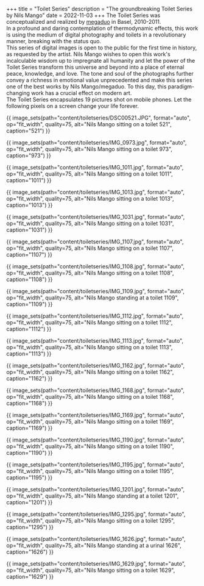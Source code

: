 +++
title = "Toilet Series"
description = "The groundbreaking Toilet Series by Nils Mango"
date = 2022-11-03
+++
The Toilet Series was conceptualized and realized by [megaduo](/megaduo) in Basel, 2010-2011.  
In a profound and daring contemplation of thermodynamic effects, this work is using the medium of digital photography and toilets in a revolutionary manner, breaking with the status quo.  
This series of digital images is open to the public for the first time in history, as requested by the artist. Nils Mango wishes to open this work's incalculable wisdom up to impregnate all humanity and let the power of the Toilet Series transform this universe and beyond into a place of eternal peace, knowledge, and love. The tone and soul of the photographs further convey a richness in emotional value unprecedented and make this series one of the best works by Nils Mango/megaduo. To this day, this paradigm-changing work has a crucial effect on modern art.  
The Toilet Series encapsulates 19 pictures shot on mobile phones. Let the following pixels on a screen change your life forever.

{{ image_sets(path="content/toiletseries/DSC00521.JPG", format="auto", op="fit_width", quality=75, alt="Nils Mango sitting on a toilet 521", caption="521") }}

{{ image_sets(path="content/toiletseries/IMG_0973.jpg", format="auto", op="fit_width", quality=75, alt="Nils Mango sitting on a toilet 973", caption="973") }}

{{ image_sets(path="content/toiletseries/IMG_1011.jpg", format="auto", op="fit_width", quality=75, alt="Nils Mango sitting on a toilet 1011", caption="1011") }}

{{ image_sets(path="content/toiletseries/IMG_1013.jpg", format="auto", op="fit_width", quality=75, alt="Nils Mango sitting on a toilet 1013", caption="1013") }}

{{ image_sets(path="content/toiletseries/IMG_1031.jpg", format="auto", op="fit_width", quality=75, alt="Nils Mango sitting on a toilet 1031", caption="1031") }}

{{ image_sets(path="content/toiletseries/IMG_1107.jpg", format="auto", op="fit_width", quality=75, alt="Nils Mango sitting on a toilet 1107", caption="1107") }}

{{ image_sets(path="content/toiletseries/IMG_1108.jpg", format="auto", op="fit_width", quality=75, alt="Nils Mango sitting on a toilet 1108", caption="1108") }}

{{ image_sets(path="content/toiletseries/IMG_1109.jpg", format="auto", op="fit_width", quality=75, alt="Nils Mango standing at a toilet 1109", caption="1109") }}

{{ image_sets(path="content/toiletseries/IMG_1112.jpg", format="auto", op="fit_width", quality=75, alt="Nils Mango sitting on a toilet 1112", caption="1112") }}

{{ image_sets(path="content/toiletseries/IMG_1113.jpg", format="auto", op="fit_width", quality=75, alt="Nils Mango sitting on a toilet 1113", caption="1113") }}

{{ image_sets(path="content/toiletseries/IMG_1162.jpg", format="auto", op="fit_width", quality=75, alt="Nils Mango sitting on a toilet 1162", caption="1162") }}

{{ image_sets(path="content/toiletseries/IMG_1168.jpg", format="auto", op="fit_width", quality=75, alt="Nils Mango sitting on a toilet 1168", caption="1168") }}

{{ image_sets(path="content/toiletseries/IMG_1169.jpg", format="auto", op="fit_width", quality=75, alt="Nils Mango sitting on a toilet 1169", caption="1169") }}

{{ image_sets(path="content/toiletseries/IMG_1190.jpg", format="auto", op="fit_width", quality=75, alt="Nils Mango sitting on a toilet 1190", caption="1190") }}

{{ image_sets(path="content/toiletseries/IMG_1195.jpg", format="auto", op="fit_width", quality=75, alt="Nils Mango sitting on a toilet 1195", caption="1195") }}

{{ image_sets(path="content/toiletseries/IMG_1201.jpg", format="auto", op="fit_width", quality=75, alt="Nils Mango standing at a toilet 1201", caption="1201") }}

{{ image_sets(path="content/toiletseries/IMG_1295.jpg", format="auto", op="fit_width", quality=75, alt="Nils Mango sitting on a toilet 1295", caption="1295") }}

{{ image_sets(path="content/toiletseries/IMG_1626.jpg", format="auto", op="fit_width", quality=75, alt="Nils Mango standing at a urinal 1626", caption="1626") }}

{{ image_sets(path="content/toiletseries/IMG_1629.jpg", format="auto", op="fit_width", quality=75, alt="Nils Mango sitting on a toilet 1629", caption="1629") }}

